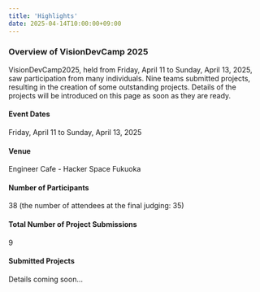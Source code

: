 ```yaml
---
title: 'Highlights'
date: 2025-04-14T10:00:00+09:00
---
```


### Overview of VisionDevCamp 2025

VisionDevCamp2025, held from Friday, April 11 to Sunday, April 13, 2025, saw participation from many individuals. Nine teams submitted projects, resulting in the creation of some outstanding projects. Details of the projects will be introduced on this page as soon as they are ready.

#### Event Dates

Friday, April 11 to Sunday, April 13, 2025

#### Venue

Engineer Cafe - Hacker Space Fukuoka

#### Number of Participants

38 (the number of attendees at the final judging: 35)

#### Total Number of Project Submissions

9

#### Submitted Projects

Details coming soon...
